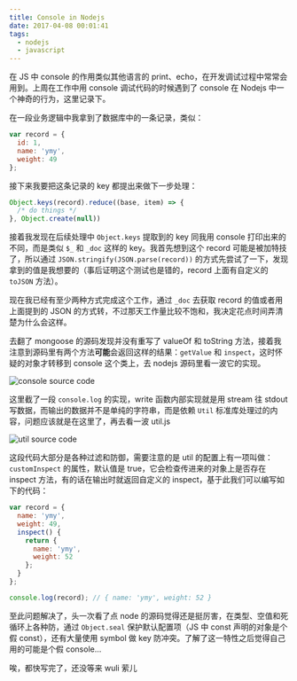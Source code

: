```yaml
---
title: Console in Nodejs
date: 2017-04-08 00:01:41
tags:
  - nodejs
  - javascript
---
```


在 JS 中 console 的作用类似其他语言的 print、echo，在开发调试过程中常常会用到。上周在工作中用 console 调试代码的时候遇到了 console 在 Nodejs 中一个神奇的行为，这里记录下。

<!-- more -->

在一段业务逻辑中我拿到了数据库中的一条记录，类似：

```js
var record = {
  id: 1,
  name: 'ymy',
  weight: 49
};
```

接下来我要把这条记录的 key 都提出来做下一步处理：

```js
Object.keys(record).reduce((base, item) => {
  /* do things */
}, Object.create(null))
```

接着我发现在后续处理中 `Object.keys` 提取到的 key 同我用 console 打印出来的不同，而是类似 `$_` 和 `_doc` 这样的 key。我首先想到这个 record 可能是被加特技了，所以通过 `JSON.stringify(JSON.parse(record))` 的方式先尝试了一下，发现拿到的值是我想要的（事后证明这个测试也是错的，record 上面有自定义的 `toJSON` 方法）。

现在我已经有至少两种方式完成这个工作，通过 `_doc` 去获取 record 的值或者用上面提到的 JSON 的方式转，不过那天工作量比较不饱和，我决定花点时间弄清楚为什么会这样。

去翻了 mongoose 的源码发现并没有重写了 valueOf 和 toString 方法，接着我注意到源码里有两个方法**可能**会返回这样的结果：`getValue` 和 `inspect`，这时怀疑的对象才转移到 console 这个类上，去 nodejs 源码里看一波它的实现。

![console source code](http://oiw32lugp.qnssl.com/2017-04-07-%E5%B1%8F%E5%B9%95%E5%BF%AB%E7%85%A7%202017-04-08%20%E4%B8%8A%E5%8D%8812.26.50.png)

这里截了一段 `console.log` 的实现，write 函数内部实现就是用 stream 往 stdout 写数据，而输出的数据并不是单纯的字符串，而是依赖 `Util` 标准库处理过的内容，问题应该就是在这里了，再去看一波 util.js

![util source code](http://oiw32lugp.qnssl.com/2017-04-07-%E5%B1%8F%E5%B9%95%E5%BF%AB%E7%85%A7%202017-04-08%20%E4%B8%8A%E5%8D%8812.31.35.png)

这段代码大部分是各种过滤和防御，需要注意的是 util 的配置上有一项叫做：`customInspect` 的属性，默认值是 true，它会检查传进来的对象上是否存在 inspect 方法，有的话在输出时就返回自定义的 inspect，基于此我们可以编写如下的代码：

```js
var record = {
  name: 'ymy',
  weight: 49,
  inspect() {
    return {
      name: 'ymy',
      weight: 52
    };
  }
};

console.log(record); // { name: 'ymy', weight: 52 }
```

至此问题解决了，头一次看了点 node 的源码觉得还是挺厉害，在类型、空值和死循环上各种防，通过 `Object.seal` 保护默认配置项（JS 中 const 声明的对象是个假 const），还有大量使用 symbol 做 key 防冲突。了解了这一特性之后觉得自己用的可能是个假 console…


唉，都快写完了，还没等来 wuli 萦儿

